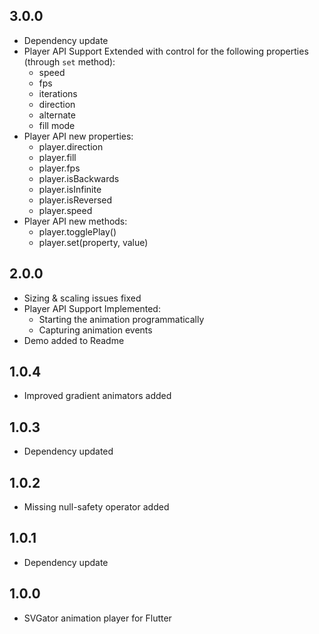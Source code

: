 ## 3.0.0
* Dependency update
* Player API Support Extended with control for the following properties (through `set` method):
    * speed
    * fps
    * iterations
    * direction
    * alternate
    * fill mode
* Player API new properties:
    * player.direction
    * player.fill
    * player.fps
    * player.isBackwards
    * player.isInfinite
    * player.isReversed
    * player.speed
* Player API new methods:
    * player.togglePlay()
    * player.set(property, value)
    
## 2.0.0
* Sizing & scaling issues fixed
* Player API Support Implemented:
    * Starting the animation programmatically
    * Capturing animation events 
* Demo added to Readme

## 1.0.4

* Improved gradient animators added

## 1.0.3

* Dependency updated

## 1.0.2

* Missing null-safety operator added

## 1.0.1

* Dependency update 

## 1.0.0

* SVGator animation player for Flutter 
